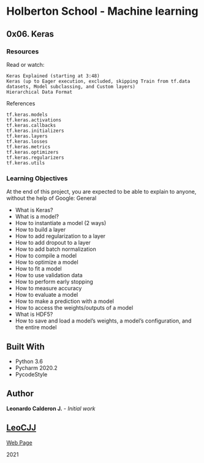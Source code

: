 # Holberton School - Machine learning

## 0x06. Keras

### Resources
Read or watch:

    Keras Explained (starting at 3:48)
    Keras (up to Eager execution, excluded, skipping Train from tf.data datasets, Model subclassing, and Custom layers)
    Hierarchical Data Format

References

    tf.keras.models
    tf.keras.activations
    tf.keras.callbacks
    tf.keras.initializers
    tf.keras.layers
    tf.keras.losses
    tf.keras.metrics
    tf.keras.optimizers
    tf.keras.regularizers
    tf.keras.utils

### Learning Objectives

At the end of this project, you are expected to be able to explain to anyone, without the help of Google:
General
* What is Keras?
* What is a model?
* How to instantiate a model (2 ways)
* How to build a layer
* How to add regularization to a layer
* How to add dropout to a layer
* How to add batch normalization
* How to compile a model
* How to optimize a model
* How to fit a model
* How to use validation data
* How to perform early stopping
* How to measure accuracy
* How to evaluate a model
* How to make a prediction with a model
* How to access the weights/outputs of a model
* What is HDF5?
* How to save and load a model’s weights, a model’s configuration, and the entire model


## Built With

* Python 3.6
* Pycharm 2020.2
* PycodeStyle

## Author

**Leonardo Calderon J.** - *Initial work* 

## [LeoCJJ](https://github.com/leocjj)

[Web Page](http://leocjj.tech)

2021
